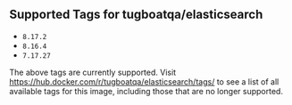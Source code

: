 ## Supported Tags for tugboatqa/elasticsearch

* `8.17.2`
* `8.16.4`
* `7.17.27`

The above tags are currently supported. Visit https://hub.docker.com/r/tugboatqa/elasticsearch/tags/ to see a list of all available tags for this image, including those that are no longer supported.

